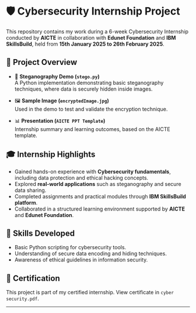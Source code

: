 # 🛡️ Cybersecurity Internship Project

This repository contains my work during a 6-week Cybersecurity Internship conducted by **AICTE** in collaboration with **Edunet Foundation** and **IBM SkillsBuild**, held from **15th January 2025 to 26th February 2025**.

## 📁 Project Overview

- 🔐 **Steganography Demo (`stego.py`)**  
  A Python implementation demonstrating basic steganography techniques, where data is securely hidden inside images.

- 🖼️ **Sample Image (`encryptedImage.jpg`)**  
  Used in the demo to test and validate the encryption technique.

- 📊 **Presentation (`AICTE PPT Template`)**  
  Internship summary and learning outcomes, based on the AICTE template.

## 🎓 Internship Highlights

- Gained hands-on experience with **Cybersecurity fundamentals**, including data protection and ethical hacking concepts.
- Explored **real-world applications** such as steganography and secure data sharing.
- Completed assignments and practical modules through **IBM SkillsBuild platform**.
- Collaborated in a structured learning environment supported by **AICTE** and **Edunet Foundation**.

## 🧠 Skills Developed

- Basic Python scripting for cybersecurity tools.
- Understanding of secure data encoding and hiding techniques.
- Awareness of ethical guidelines in information security.

## 📜 Certification

This project is part of my certified internship. View certificate in `cyber security.pdf`.

----

